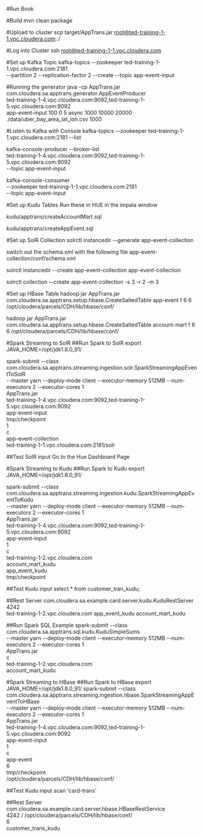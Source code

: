 #Run Book

#Build
mvn clean package

#Upload to cluster
scp target/AppTrans.jar root@ted-training-1-1.vpc.cloudera.com:./

#Log into Cluster
ssh root@ted-training-1-1.vpc.cloudera.com

#Set up Kafka Topic
kafka-topics --zookeeper ted-training-1-1.vpc.cloudera.com:2181 \
--partition 2 --replication-factor 2 --create --topic app-event-input

#Running the generator
java -cp AppTrans.jar com.cloudera.sa.apptrans.generator.AppEventProducer \
ted-training-1-4.vpc.cloudera.com:9092,ted-training-1-5.vpc.cloudera.com:9092 \
app-event-input 100 0 5 async 1000 10000 20000 ./data/uber_bay_area_lat_lon.csv 1000

#Listen to Kafka with Console 
kafka-topics --zookeeper ted-training-1-1.vpc.cloudera.com:2181 --list

kafka-console-producer --broker-list \
ted-training-1-4.vpc.cloudera.com:9092,ted-training-1-5.vpc.cloudera.com:9092 \
--topic app-event-input

kafka-console-consumer \
--zookeeper ted-training-1-1.vpc.cloudera.com:2181 \
--topic app-event-input

#Set up Kudu Tables
Run these in HUE in the impala window

kudu/apptrans/createAccountMart.sql

kudu/apptrans/createAppEvent.sql

#Set up SolR Collection
solrctl instancedir --generate app-event-collection

switch out the schema.xml with the following file app-event-collection/conf/schema.xml

solrctl instancedir --create app-event-collection app-event-collection

solrctl collection --create app-event-collection -s 3 -r 2 -m 3

#Set up HBase Table
hadoop jar AppTrans.jar com.cloudera.sa.apptrans.setup.hbase.CreateSaltedTable app-event f 6 6 /opt/cloudera/parcels/CDH/lib/hbase/conf/

hadoop jar AppTrans.jar com.cloudera.sa.apptrans.setup.hbase.CreateSaltedTable account-mart f 6 6 /opt/cloudera/parcels/CDH/lib/hbase/conf/

#Spark Streaming to SolR
##Run Spark to SolR
export JAVA_HOME=/opt/jdk1.8.0_91/

spark-submit --class com.cloudera.sa.apptrans.streaming.ingestion.solr.SparkStreamingAppEventToSolR \
--master yarn --deploy-mode client --executor-memory 512MB --num-executors 2 --executor-cores 1 \
AppTrans.jar \
ted-training-1-4.vpc.cloudera.com:9092,ted-training-1-5.vpc.cloudera.com:9092 \
app-event-input \
tmp/checkpoint \
1 \
c \
app-event-collection \
ted-training-1-1.vpc.cloudera.com:2181/solr

##Test SolR input
Go to the Hue Dashboard Page

#Spark Streaming to Kudu
##Run Spark to Kudu
export JAVA_HOME=/opt/jdk1.8.0_91/

spark-submit --class com.cloudera.sa.apptrans.streaming.ingestion.kudu.SparkStreamingAppEventToKudu \
--master yarn --deploy-mode client --executor-memory 512MB --num-executors 2 --executor-cores 1 \
AppTrans.jar \
ted-training-1-4.vpc.cloudera.com:9092,ted-training-1-5.vpc.cloudera.com:9092 \
app-event-input \
1 \
c \
ted-training-1-2.vpc.cloudera.com \
account_mart_kudu \
app_event_kudu \
tmp/checkpoint

##Test Kudu input
select * from customer_tran_kudu;

##Rest Server
com.cloudera.sa.example.card.server.kudu.KuduRestServer 4242 \
ted-training-1-2.vpc.cloudera.com app_event_kudu account_mart_kudu

##Run Spark SQL Example
spark-submit --class com.cloudera.sa.apptrans.sql.kudu.KuduSimpleSums \
--master yarn --deploy-mode client --executor-memory 512MB --num-executors 2 --executor-cores 1 \
AppTrans.jar \
c \
ted-training-1-2.vpc.cloudera.com \
account_mart_kudu

#Spark Streaming to HBase
##Run Spark to HBase
export JAVA_HOME=/opt/jdk1.8.0_91/
spark-submit --class com.cloudera.sa.apptrans.streaming.ingestion.hbase.SparkStreamingAppEventToHBase \
--master yarn --deploy-mode client --executor-memory 512MB --num-executors 2 --executor-cores 1 \
AppTrans.jar \
ted-training-1-4.vpc.cloudera.com:9092,ted-training-1-5.vpc.cloudera.com:9092 \
app-event-input \
1 \
c \
app-event \
6 \
tmp/checkpoint \
/opt/cloudera/parcels/CDH/lib/hbase/conf/

##Test Kudu input
scan 'card-trans'

##Rest Server
com.cloudera.sa.example.card.server.hbase.HBaseRestService \
4242 /
/opt/cloudera/parcels/CDH/lib/hbase/conf/  \
6 \
customer_trans_kudu







